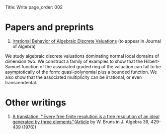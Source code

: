Title: Write
page_order: 002

# Papers and preprints

1. [Irrational Behavior of Algebraic Discrete Valuations](http://www.arxiv.org/abs/1311.6047) (to appear in Journal of Algebra)

 We study algebraic discrete valuations dominating normal local domains of dimension two. We construct a family of examples to show that the Hilbert-Samuel function of the associated graded ring of the valuation can fail to be asymptotically of the form: quasi-polynomial plus a bounded function. We also show that the associated multiplicity can be irrational, or even transcendental.


# Other writings

1. [A translation: ''Every free finite resolution is a free resolution of an ideal generated by three elements''](http://www.arxiv.org/abs/1012.5551)([Article](http://www.home.uni-osnabrueck.de/wbruns/brunsw/pdf-article/DreiElemente.published.pdf) by W. Bruns in J. Algebra 39, 429-439 (1976))




